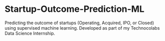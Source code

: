 # Startup-Outcome-Prediction-ML
Predicting the outcome of startups (Operating, Acquired, IPO, or Closed) using supervised machine learning. Developed as part of my Technocolabs Data Science Internship.
